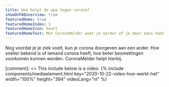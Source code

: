 ```yaml
---
title: Hoe helpt de app tegen corona?
showOnFAQoverview: true
featuredHome: true
featuredHomeIndex: 1
featuredHomeIcon: heart
featuredHomeText: Met CoronaMelder weet je eerder of je meer kans hebt op besmetting.
---
```

Nog voordat je je ziek voelt, kun je corona doorgeven aan een ander. Hoe sneller bekend is of iemand corona heeft, hoe beter besmettingen voorkomen kunnen worden. CoronaMelder helpt hierbij.

[comment]: <> This include below is a video.
{% include components/mediaelement.html key="2020-10-22-video-hoe-werkt-het" width="100%" height="394"  videoLang="nl" %}
